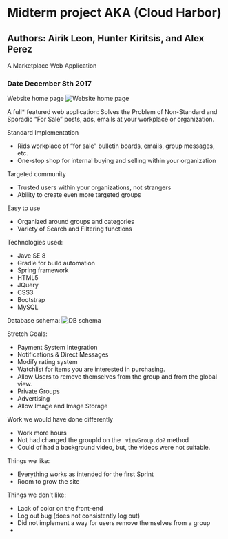# Midterm project AKA (Cloud Harbor)
## Authors: Airik Leon, Hunter Kiritsis, and Alex Perez
A Marketplace Web Application
### Date December 8th 2017
Website home page
![Website home page](https://i.imgur.com/I2InKD1.png)

A full* featured web application:
Solves the Problem of Non-Standard and Sporadic “For Sale” posts, ads, emails at your workplace or organization.

Standard Implementation
   - Rids workplace of “for sale” bulletin boards, emails, group messages, etc.
   - One-stop shop for internal buying and selling within your organization

Targeted community
 - Trusted users within your organizations, not strangers
 - Ability to create even more targeted groups

Easy to use
 - Organized around groups and categories
 - Variety of Search and Filtering functions

 Technologies used:
 - Jave SE 8
 - Gradle for build automation
 - Spring framework
 - HTML5
 - JQuery
 - CSS3
 - Bootstrap
 - MySQL

Database schema:
![DB schema](https://i.imgur.com/7nvDZpN.png)

Stretch Goals:
- Payment System Integration
- Notifications & Direct Messages
- Modify rating system
- Watchlist for items you are interested in purchasing.   
- Allow Users to remove themselves from the group and from the global view.  
- Private Groups
- Advertising
- Allow Image and Image Storage

Work we would have done differently
- Work more hours
- Not had changed the groupId on the <code> viewGroup.do?</code> method
- Could of had a background video, but, the videos were not suitable.

Things we like:
- Everything works as intended for the first Sprint
- Room to grow the site

Things we don't like:
- Lack of color on the front-end
- Log out bug (does not consistently log out)
- Did not implement a way for users remove themselves from a group
-
